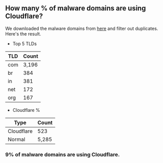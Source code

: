 ## How many % of malware domains are using Cloudflare?


We downloaded the malware domains from [here](https://urlhaus.abuse.ch) and filter out duplicates.
Here's the result.


[//]: # (start replacement)


- Top 5 TLDs

| TLD | Count |
| --- | --- |
| com | 3,196 |
| br | 384 |
| in | 381 |
| net | 172 |
| org | 167 |


- Cloudflare %

| Type | Count |
| --- | --- |
| Cloudflare | 523 |
| Normal | 5,285 |


### 9% of malware domains are using Cloudflare.